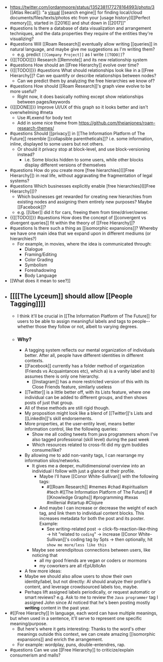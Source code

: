 - https://twitter.com/jordanmoore/status/1352381177278164993/photo/3 [[Atlas Recall]]: "a [visual]([[visualizer]]) [[search engine]] for finding local/cloud documents/files/texts/photos etc from your [usage history]([[Perfect memory]]), started in [[2016]] and shut down in [[2017]]"
- #questions Is there a database of data visualization and arrangement  techniques, and the data properties they require of the entities they're visualizing?
- #questions Will [[Roam Research]] eventually allow writing [[queries]] in natural language, and maybe give me suggestions as I'm writing them?
    - e.g. predict `[[Company Project]]` as I write `[[TODO]]`?
- {{[[TODO]]}} Research [[Remnote]] and its new relationship system
- #questions How should an [[Free Hierarchy]] evolve over time?
- {{[[TODO]]}} #questions What should relationships look like in a [[Free Hierarchy]]? Can we quantify or describe relationships between nodes? 
    - Can we predict them by analyzing the free hierarchies we know of?
- #questions How should [[Roam Research]]'s graph view evolve to be more useful?
    - Right now, it does basically nothing except show relationships between pages/keywords
- {{[[DONE]]}} Improve UI/UX of this graph so it looks better and isn't overwhelming #meta
    - Use #Lexend for body text
    - Add in some nice theme from https://github.com/theianjones/roam-research-themes/
- #questions Should [[privacy]] in [[The Information Platform of The Future]] resemble [[collapsible parentheticals]]? i.e. some information, inline, displayed to some users but not others.
    - Or should it privacy stop at block-level, and use block-versioning instead?
        - i.e. Some blocks hidden to some users, while other blocks display different versions of themselves
- #questions How do you create more [free hierarchies]([[Free Hierarchy]]) in real life, without aggravating the fragmentation of legal systems? 
- #questions Which businesses explicitly enable [free hierarchies]([[Free Hierarchy]])? 
    - Which businesses get rewarded for creating new hierarchies from existing nodes and assigning them entirely new purposes? Maybe [[Facebook]]?
    - e.g. [[Uber]] did it for cars, freeing them from time/driver/owner.
- {{[[TODO]]}} #questions How does the concept of [[convergent vs divergent queries]] fit within the theory of [[Free Hierarchy]]?
- #questions Is there such a thing as [[isomorphic expansions]]? Whereby we have one main idea that we expand upon in different mediums (or hierarchies?)
    - For example, in movies, where the idea is communicated through:
        - Dialogue
        - Framing/Editing
        - Color Grading
        - Symbolism
        - Foreshadowing
        - Body Language
- [[What does it mean to see?]]
- ## [[[[The Lyceum]] should allow [[People Tagging]]]]
    - I think it'll be crucial in [[The Information Platform of The Future]] for users to be able to assign meaningful labels and tags to people-- whether those they follow or not, albeit to varying degrees.
    - ### Why?
        - A tagging system reflects our mental organization of individuals better. After all, people have different identities in different contexts. 
        - [[Facebook]] currently has a folder method of organization (Friends vs Acquaintances etc), which a) is a vanity label and b) assumes there is only one hierarchy.
            - [[Instagram]] has a more restricted version of this with its Close Friends feature, similarly useless
        - [[Twitter]] is a little better off, with its Lists feature, where one individual can be added to different groups, and then shows posts of just that group. 
        - All of these methods are still rigid though.
        - My proposition might look like a blend of [[Twitter]]'s Lists and [[LinkedIn]]'s skill endorsements.
        - More properties, at the user-entity level, means better information control, like the following queries:
            - Show me all coding tweets from java programmers whom I've also tagged professional (skill level) during the past week
            - Which resources related to cross-fit did my gym buddies consume/like?
        - By allowing me to add non-vanity tags, I can rearrange my information silos/networks.
            - It gives me a deeper, multidimensional overview into an individual I follow with just a glance at their profile. 
                - Maybe I'll have [[Conor White-Sullivan]] with the following tags:
                    - #[[Roam Research]] #memes #chad #spiritualism #tech #[[The Information Platform of The Future]] #[[Knowledge Graphs]] #programming #texas #millenial #startup #Clojure
                - And maybe I can increase or decrease the weight of each tag, and link them to individual content blocks. This increases metadata for both the post and its poster. Example:
                    - See writing-related post -> click-fb-reaction-like-thing -> hit "related to `coding`" -> increase [[Conor White-Sullivan]]'s coding tag by 5pts -> then optionally,  hit `show me more/less like this`
            - Maybe see serendipitous connections between users, like noticing that 
                - all my good friends are vegan or coders or mormons
                - my coworkers are all rEpUblIcAn
        - A few more ideas: 
        - Maybe we should also allow users to show their own identity/label, but not directly: AI should analyze their profile's content, and leverage crowdsourced labels too, maybe. 
        - Perhaps lift assigned labels periodically, or request automatic or smart reviews? e.g. Ask to me to review the `Java programmer` tag I assigned John since AI noticed that he's been posting mostly __writing__ content in the past year.
- #[[Free Hierarchy]] In language, each word can have multiple meanings, but when used in a sentence, it'll serve to represent one specific meaning/purpose. 
    - But here's where it gets interesting: Thanks to the word's other meanings outside this context, we can create amazing [[isomorphic expansions]] and enrich the arrangement.
    - For example: wordplay, puns, double-entendres, rap. 
- #questions Can we use [[Free Hierarchy]] to criticize/explain consumerism and malls?

